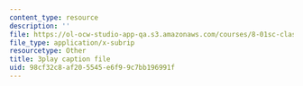 ```yaml
---
content_type: resource
description: ''
file: https://ol-ocw-studio-app-qa.s3.amazonaws.com/courses/8-01sc-classical-mechanics-fall-2016/98cf32c8af205545e6f99c7bb196991f_NiCMMn12CIs.srt
file_type: application/x-subrip
resourcetype: Other
title: 3play caption file
uid: 98cf32c8-af20-5545-e6f9-9c7bb196991f
---
```

